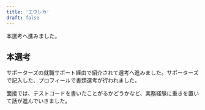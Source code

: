 ```yaml
---
title: 'エウレカ'
draft: false
---
```


本選考へ進みました。

## **本選考**

サポーターズの就職サポート経由で紹介されて選考へ進みました。サポーターズで記入した、プロフィールで書類選考が行われました。

面接では、テストコードを書いたことがるかどうかなど、実務経験に重きを置いて話が進んでいきました。
